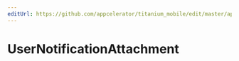 ```yaml
---
editUrl: https://github.com/appcelerator/titanium_mobile/edit/master/apidoc/Titanium/App/iOS/iOS.yml
---
```

# UserNotificationAttachment

<TypeHeader/>

<ApiDocs/>
